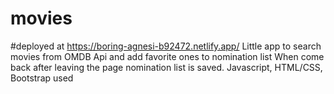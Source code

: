 # movies
#deployed at https://boring-agnesi-b92472.netlify.app/
 Little app to search movies from OMDB Api and add favorite ones to nomination list
 When come back after leaving the page nomination list is saved.
 Javascript, HTML/CSS, Bootstrap used


